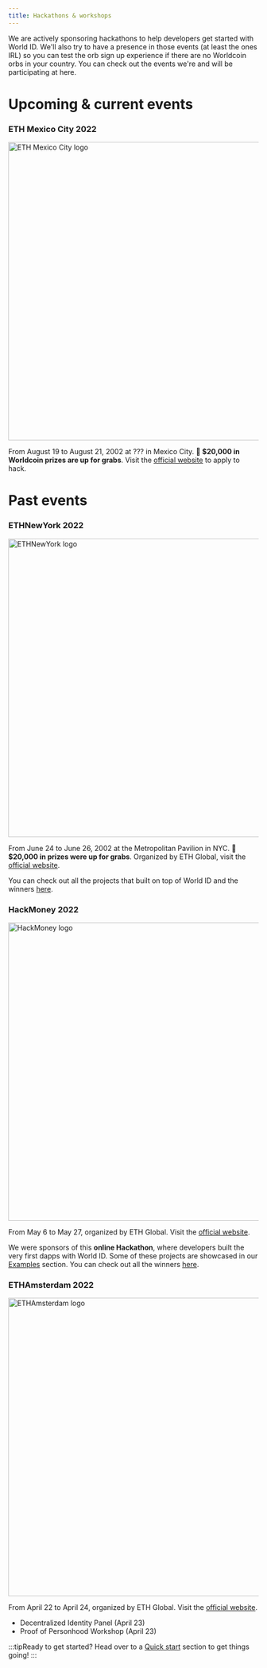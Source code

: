 ```yaml
---
title: Hackathons & workshops
---
```


We are actively sponsoring hackathons to help developers get started with World ID. We'll also try to have a presence in those events (at least the ones IRL) so you can test the orb sign up experience if there are no Worldcoin orbs in your country. You can check out the events we're and will be participating at here.

# Upcoming & current events

### ETH Mexico City 2022

<img src="/img/eth-new-york-logo.png" alt="ETH Mexico City logo" width="600px" />

From August 19 to August 21, 2002 at ??? in Mexico City. **🤑 $20,000 in Worldcoin prizes are up for grabs**. Visit the [official website](https://nyc.ethglobal.co/) to apply to hack.

# Past events

### ETHNewYork 2022

<img src="/img/eth-new-york-logo.png" alt="ETHNewYork logo" width="600px" />

From June 24 to June 26, 2002 at the Metropolitan Pavilion in NYC. **🤑 $20,000 in prizes were up for grabs**. Organized by ETH Global, visit the [official website](https://nyc.ethglobal.co/).

You can check out all the projects that built on top of World ID and the winners [here](https://showcase.ethglobal.com/ethnewyork2022).

### HackMoney 2022

<img src="/img/hack-money-logo.png" alt="HackMoney logo" width="600px" />

From May 6 to May 27, organized by ETH Global. Visit the [official website](https://hackathon.money/).

We were sponsors of this **online Hackathon**, where developers built the very first dapps with World ID. Some of these projects are showcased in our [Examples](/examples) section. You can check out all the winners [here](https://showcase.ethglobal.com/hackmoney2022).

### ETHAmsterdam 2022

<img src="/img/eth-amsterdam-logo.svg" alt="ETHAmsterdam logo" width="600px" />

From April 22 to April 24, organized by ETH Global. Visit the [official website](https://amsterdam.ethglobal.com/).

- Decentralized Identity Panel (April 23)
- Proof of Personhood Workshop (April 23)

<div style={{ marginTop: 64 }}></div>

:::tipReady to get started?
Head over to a [Quick start](/docs/quick-start) section to get things going!
:::
